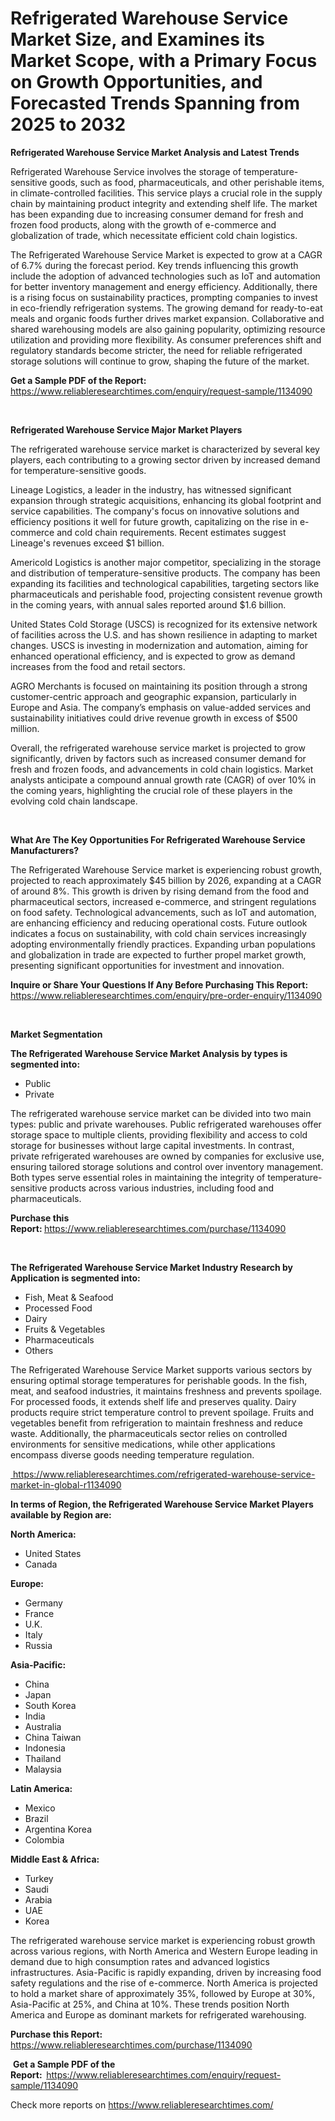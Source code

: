 <p><h1>Refrigerated Warehouse Service Market Size, and Examines its Market Scope, with a Primary Focus on Growth Opportunities, and Forecasted Trends Spanning from 2025 to 2032</h1></p><p><strong>Refrigerated Warehouse Service Market Analysis and Latest Trends</strong></p>
<p><p>Refrigerated Warehouse Service involves the storage of temperature-sensitive goods, such as food, pharmaceuticals, and other perishable items, in climate-controlled facilities. This service plays a crucial role in the supply chain by maintaining product integrity and extending shelf life. The market has been expanding due to increasing consumer demand for fresh and frozen food products, along with the growth of e-commerce and globalization of trade, which necessitate efficient cold chain logistics.</p><p>The Refrigerated Warehouse Service Market is expected to grow at a CAGR of 6.7% during the forecast period. Key trends influencing this growth include the adoption of advanced technologies such as IoT and automation for better inventory management and energy efficiency. Additionally, there is a rising focus on sustainability practices, prompting companies to invest in eco-friendly refrigeration systems. The growing demand for ready-to-eat meals and organic foods further drives market expansion. Collaborative and shared warehousing models are also gaining popularity, optimizing resource utilization and providing more flexibility. As consumer preferences shift and regulatory standards become stricter, the need for reliable refrigerated storage solutions will continue to grow, shaping the future of the market.</p></p>
<p><strong>Get a Sample PDF of the Report:&nbsp;</strong> <a href="https://www.reliableresearchtimes.com/enquiry/request-sample/1134090?utm_campaign=2740&utm_medium=2&utm_source=Github&utm_content=ia&utm_term=25032025&utm_id=refrigerated-warehouse-service">https://www.reliableresearchtimes.com/enquiry/request-sample/1134090</a></p>
<p>&nbsp;</p>
<p><strong>Refrigerated Warehouse Service Major Market Players</strong></p>
<p><p>The refrigerated warehouse service market is characterized by several key players, each contributing to a growing sector driven by increased demand for temperature-sensitive goods. </p><p>Lineage Logistics, a leader in the industry, has witnessed significant expansion through strategic acquisitions, enhancing its global footprint and service capabilities. The company's focus on innovative solutions and efficiency positions it well for future growth, capitalizing on the rise in e-commerce and cold chain requirements. Recent estimates suggest Lineage's revenues exceed $1 billion.</p><p>Americold Logistics is another major competitor, specializing in the storage and distribution of temperature-sensitive products. The company has been expanding its facilities and technological capabilities, targeting sectors like pharmaceuticals and perishable food, projecting consistent revenue growth in the coming years, with annual sales reported around $1.6 billion.</p><p>United States Cold Storage (USCS) is recognized for its extensive network of facilities across the U.S. and has shown resilience in adapting to market changes. USCS is investing in modernization and automation, aiming for enhanced operational efficiency, and is expected to grow as demand increases from the food and retail sectors.</p><p>AGRO Merchants is focused on maintaining its position through a strong customer-centric approach and geographic expansion, particularly in Europe and Asia. The company’s emphasis on value-added services and sustainability initiatives could drive revenue growth in excess of $500 million.</p><p>Overall, the refrigerated warehouse service market is projected to grow significantly, driven by factors such as increased consumer demand for fresh and frozen foods, and advancements in cold chain logistics. Market analysts anticipate a compound annual growth rate (CAGR) of over 10% in the coming years, highlighting the crucial role of these players in the evolving cold chain landscape.</p></p>
<p>&nbsp;</p>
<p><strong>What Are The Key Opportunities For Refrigerated Warehouse Service Manufacturers?</strong></p>
<p><p>The Refrigerated Warehouse Service market is experiencing robust growth, projected to reach approximately $45 billion by 2026, expanding at a CAGR of around 8%. This growth is driven by rising demand from the food and pharmaceutical sectors, increased e-commerce, and stringent regulations on food safety. Technological advancements, such as IoT and automation, are enhancing efficiency and reducing operational costs. Future outlook indicates a focus on sustainability, with cold chain services increasingly adopting environmentally friendly practices. Expanding urban populations and globalization in trade are expected to further propel market growth, presenting significant opportunities for investment and innovation.</p></p>
<p><strong>Inquire or Share Your Questions If Any Before Purchasing This Report:</strong> <a href="https://www.reliableresearchtimes.com/enquiry/pre-order-enquiry/1134090?utm_campaign=2740&utm_medium=2&utm_source=Github&utm_content=ia&utm_term=25032025&utm_id=refrigerated-warehouse-service">https://www.reliableresearchtimes.com/enquiry/pre-order-enquiry/1134090</a></p>
<p>&nbsp;</p>
<p><strong>Market Segmentation</strong></p>
<p><strong>The Refrigerated Warehouse Service Market Analysis by types is segmented into:</strong></p>
<p><ul><li>Public</li><li>Private</li></ul></p>
<p><p>The refrigerated warehouse service market can be divided into two main types: public and private warehouses. Public refrigerated warehouses offer storage space to multiple clients, providing flexibility and access to cold storage for businesses without large capital investments. In contrast, private refrigerated warehouses are owned by companies for exclusive use, ensuring tailored storage solutions and control over inventory management. Both types serve essential roles in maintaining the integrity of temperature-sensitive products across various industries, including food and pharmaceuticals.</p></p>
<p><strong>Purchase this Report:&nbsp;</strong><a href="https://www.reliableresearchtimes.com/purchase/1134090?utm_campaign=2740&utm_medium=2&utm_source=Github&utm_content=ia&utm_term=25032025&utm_id=refrigerated-warehouse-service">https://www.reliableresearchtimes.com/purchase/1134090</a></p>
<p>&nbsp;</p>
<p><strong>The Refrigerated Warehouse Service Market Industry Research by Application is segmented into:</strong></p>
<p><ul><li>Fish, Meat & Seafood</li><li>Processed Food</li><li>Dairy</li><li>Fruits & Vegetables</li><li>Pharmaceuticals</li><li>Others</li></ul></p>
<p><p>The Refrigerated Warehouse Service Market supports various sectors by ensuring optimal storage temperatures for perishable goods. In the fish, meat, and seafood industries, it maintains freshness and prevents spoilage. For processed foods, it extends shelf life and preserves quality. Dairy products require strict temperature control to prevent spoilage. Fruits and vegetables benefit from refrigeration to maintain freshness and reduce waste. Additionally, the pharmaceuticals sector relies on controlled environments for sensitive medications, while other applications encompass diverse goods needing temperature regulation.</p></p>
<p><a href="https://www.reliableresearchtimes.com/refrigerated-warehouse-service-market-in-global-r1134090?utm_campaign=2740&utm_medium=2&utm_source=Github&utm_content=ia&utm_term=25032025&utm_id=refrigerated-warehouse-service">&nbsp;https://www.reliableresearchtimes.com/refrigerated-warehouse-service-market-in-global-r1134090</a></p>
<p><strong>In terms of Region, the Refrigerated Warehouse Service Market Players available by Region are:</strong></p>
<p>
    <p> <strong> North America: </strong>
        <ul>
            <li>United States</li>
            <li>Canada</li>
        </ul>
        </p> 
    <p> <strong> Europe: </strong>
        <ul>
            <li>Germany</li>
            <li>France</li>
            <li>U.K.</li>
            <li>Italy</li>
            <li>Russia</li>
        </ul>
        </p> 
    <p> <strong> Asia-Pacific: </strong>
        <ul>
            <li>China</li>
            <li>Japan</li>
            <li>South Korea</li>
            <li>India</li>
            <li>Australia</li>
            <li>China Taiwan</li>
            <li>Indonesia</li>
            <li>Thailand</li>
            <li>Malaysia</li>
        </ul>
        </p> 
    <p> <strong> Latin America: </strong>
        <ul>
            <li>Mexico</li>
            <li>Brazil</li>
            <li>Argentina Korea</li>
            <li>Colombia</li>
        </ul>
        </p> 
    <p> <strong> Middle East & Africa: </strong>
        <ul>
            <li>Turkey</li>
            <li>Saudi</li>
            <li>Arabia</li>
            <li>UAE</li>
            <li>Korea</li>
        </ul>
    </p>
    </p>
<p><p>The refrigerated warehouse service market is experiencing robust growth across various regions, with North America and Western Europe leading in demand due to high consumption rates and advanced logistics infrastructures. Asia-Pacific is rapidly expanding, driven by increasing food safety regulations and the rise of e-commerce. North America is projected to hold a market share of approximately 35%, followed by Europe at 30%, Asia-Pacific at 25%, and China at 10%. These trends position North America and Europe as dominant markets for refrigerated warehousing.</p></p>
<p><strong>Purchase this Report: </strong><a href="https://www.reliableresearchtimes.com/purchase/1134090?utm_campaign=2740&utm_medium=2&utm_source=Github&utm_content=ia&utm_term=25032025&utm_id=refrigerated-warehouse-service">https://www.reliableresearchtimes.com/purchase/1134090</a></p>
<p>&nbsp;<strong>Get a Sample PDF of the Report:&nbsp;&nbsp;</strong><a href="https://www.reliableresearchtimes.com/enquiry/request-sample/1134090?utm_campaign=2740&utm_medium=2&utm_source=Github&utm_content=ia&utm_term=25032025&utm_id=refrigerated-warehouse-service">https://www.reliableresearchtimes.com/enquiry/request-sample/1134090</a></p>
<p><strong></strong></p>
<p>Check more reports on <a href="https://www.reliableresearchtimes.com/?utm_campaign=2740&utm_medium=2&utm_source=Github&utm_content=ia&utm_term=25032025&utm_id=refrigerated-warehouse-service">https://www.reliableresearchtimes.com/</a></p>